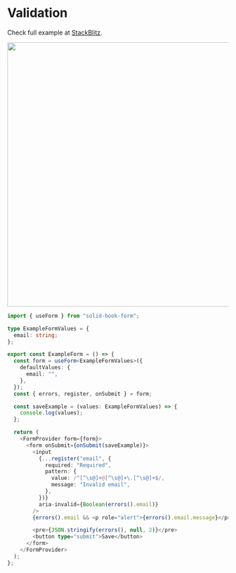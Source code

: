 # Validation

Check full example at [StackBlitz](https://stackblitz.com/edit/solidjs-templates-lf7zsywk?file=src%2Fexample_form%2Fexample_form.tsx).

<p align="center">
  <img width="600" src="_images/validation.png" />
</p>

```typescript
import { useForm } from "solid-hook-form";

type ExampleFormValues = {
  email: string;
};

export const ExampleForm = () => {
  const form = useForm<ExampleFormValues>({
    defaultValues: {
      email: "",
    },
  });
  const { errors, register, onSubmit } = form;

  const saveExample = (values: ExampleFormValues) => {
    console.log(values);
  };

  return (
    <FormProvider form={form}>
      <form onSubmit={onSubmit(saveExample)}>
        <input
          {...register("email", {
            required: "Required",
            pattern: {
              value: /^[^\s@]+@[^\s@]+\.[^\s@]+$/,
              message: "Invalid email",
            },
          })}
          aria-invalid={Boolean(errors().email)}
        />
        {errors().email && <p role="alert">{errors().email.message}</p>}

        <pre>{JSON.stringify(errors(), null, 2)}</pre>
        <button type="submit">Save</button>
      </form>
    </FormProvider>
  );
};
```
